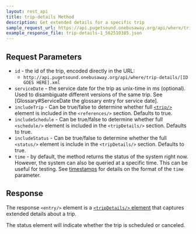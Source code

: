 ```yaml
---
layout: rest_api
title: trip-details Method
description: Get extended details for a specific trip
sample_request_url: https://api.pugetsound.onebusaway.org/api/where/trip-details/1_562510385.json?key=TEST
example_response_file: trip-details-1_562510385.json
---
```


## Request Parameters

* `id` - the id of the trip, encoded directly in the URL:
    * `http://api.pugetsound.onebusaway.org/api/where/trip-details/[ID GOES HERE].xml`
* `serviceDate` - the service date for the trip as unix-time in ms (optional).  Used to disambiguate different versions of the same trip.  See [Glossary#ServiceDate the glossary entry for service date].
* `includeTrip` - Can be true/false to determine whether full [`<trip/>`](/api/where/elements/trip) element is included in the `<references/>` section.  Defaults to true.
* `includeSchedule` - Can be true/false to determine whether full `<schedule/>` element is included in the `<tripDetails/>` section.  Defaults to true.
* `includeStatus` - Can be true/false to determine whether the full `<status/>` element is include in the `<tripDetails/>` section.  Defaults to true.
* `time` - by default, the method returns the status of the system right now.  However, the system
  can also be queried at a specific time.  This can be useful for testing.  See [timestamps](/api/where/#timestamps)
  for details on the format of the `time` parameter.

## Response

The response `<entry/>` element is a
[`<tripDetails/>` element](/api/where/elements/trip-details) that captures extended
details about a trip.

The status element will indicate whether the trip is scheduled or canceled.
